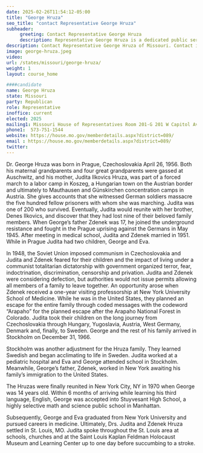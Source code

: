 ```yaml
---
date: 2025-02-26T11:54:12-05:00
title: "George Hruza"
seo_title: "contact Representative George Hruza"
subheader:
     greeting: Contact Representative George Hruza
     description: Representative George Hruza is a dedicated public servant and accomplished professional who proudly represents District 89 in the Missouri House of Representatives. He assumed office on January 8, 2025. His current term ends on January 6, 2027.
description: Contact Representative George Hruza of Missouri. Contact information for George Hruza includes email address, phone number, and mailing address.
image: george-hruza.jpeg
video:
url: /states/missouri/george-hruza/
weight: 1
layout: course_home

####candidate
name: George Hruza
state: Missouri
party: Republican
role: Representative
inoffice: current
elected: 2025
mailing1: Missouri House of Representatives Room 201-G 201 W Capitol Ave Jefferson City, MO 65101
phone1:  573-751-1544
website: https://house.mo.gov/memberdetails.aspx?district=089/
email : https://house.mo.gov/memberdetails.aspx?district=089/
twitter:
---
```

Dr. George Hruza was born in Prague, Czechoslovakia April 26, 1956. Both his maternal grandparents and four great grandparents were gassed at Auschwitz, and his mother, Judita Ilkovics Hruza, was part of a forced march to a labor camp in Koszeg, a Hungarian town on the Austrian border and ultimately to Mauthausen and Günskirchen concentration camps in Austria. She gives accounts that she witnessed German soldiers massacre the five hundred fellow prisoners with whom she was marching. Judita was one of 200 who survived. Eventually, Judita would reunite with her brother, Denes Ilkovics, and discover that they had lost nine of their beloved family members. When George’s father Zdenek was 17, he joined the underground resistance and fought in the Prague uprising against the Germans in May 1945. After meeting in medical school, Judita and Zdenek married in 1951. While in Prague Judita had two children, George and Eva.

In 1948, the Soviet Union imposed communism in Czechoslovakia and Judita and Zdenek feared for their children and the impact of living under a communist totalitarian dictatorship with government organized terror, fear, indoctrination, discrimination, censorship and privation. Judita and Zdenek were considering defection, but authorities would not issue permits allowing all members of a family to leave together. An opportunity arose when Zdenek received a one-year visiting professorship at New York University School of Medicine. While he was in the United States, they planned an escape for the entire family through coded messages with the codeword “Arapaho” for the planned escape after the Arapaho National Forest in Colorado.
Judita took their children on the long journey from Czechoslovakia through Hungary, Yugoslavia, Austria, West Germany, Denmark and, finally, to Sweden. George and the rest of his family arrived in Stockholm on December 31, 1966.

Stockholm was another adjustment for the Hruza family. They learned Swedish and began acclimating to life in Sweden. Judita worked at a pediatric hospital and Eva and George attended school in Stockholm. Meanwhile, George’s father, Zdenek, worked in New York awaiting his family’s immigration to the United States.

The Hruzas were finally reunited in New York City, NY in 1970 when George was 14 years old. Within 6 months of arriving while learning his third language, English, George was accepted into Stuyvesant High School, a highly selective math and science public school in Manhattan.

Subsequently, George and Eva graduated from New York University and pursued careers in medicine. Ultimately, Drs. Judita and Zdenek Hruza settled in St. Louis, MO. Judita spoke throughout the St. Louis area at schools, churches and at the Saint Louis Kaplan Feldman Holocaust Museum and Learning Center up to one day before succumbing to a stroke.
